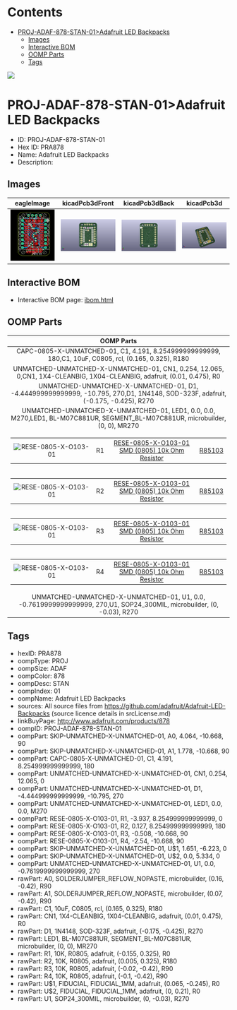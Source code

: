 



Contents
========

* [PROJ-ADAF-878-STAN-01>Adafruit LED Backpacks](#proj-adaf-878-stan-01adafruit-led-backpacks)
	* [Images](#images)
	* [Interactive BOM](#interactive-bom)
	* [OOMP Parts](#oomp-parts)
	* [Tags](#tags)
  
![][im]
# PROJ-ADAF-878-STAN-01>Adafruit LED Backpacks

- ID: PROJ-ADAF-878-STAN-01
- Hex ID: PRA878
- Name: Adafruit LED Backpacks
- Description: 

## Images
  
  

|eagleImage|kicadPcb3dFront|kicadPcb3dBack|kicadPcb3d|
| :---: | :---: | :---: | :---: |
|[![eagleImage](eagleImage_140.png)](eagleImage_600.png)|[![kicadPcb3dFront](kicadPcb3dFront_140.png)](kicadPcb3dFront_600.png)|[![kicadPcb3dBack](kicadPcb3dBack_140.png)](kicadPcb3dBack_600.png)|[![kicadPcb3d](kicadPcb3d_140.png)](kicadPcb3d_600.png)|

## Interactive BOM

- Interactive BOM page: [ibom.html](kicad/bom/ibom.html)

## OOMP Parts
  

|OOMP Parts|
| :---: |
|CAPC-0805-X-UNMATCHED-01, C1, 4.191, 8.254999999999999, 180,C1, 10uF, C0805, rcl, (0.165, 0.325), R180|
|UNMATCHED-UNMATCHED-X-UNMATCHED-01, CN1, 0.254, 12.065, 0,CN1, 1X4-CLEANBIG, 1X04-CLEANBIG, adafruit, (0.01, 0.475), R0|
|UNMATCHED-UNMATCHED-X-UNMATCHED-01, D1, -4.444999999999999, -10.795, 270,D1, 1N4148, SOD-323F, adafruit, (-0.175, -0.425), R270|
|UNMATCHED-UNMATCHED-X-UNMATCHED-01, LED1, 0.0, 0.0, M270,LED1, BL-M07C881UR, SEGMENT_BL-M07C881UR, microbuilder, (0, 0), MR270|
|<table><tr><td>![RESE-0805-X-O103-01](https://raw.githubusercontent.com/oomlout/oomlout_OOMP_parts/main/RESE-0805-X-O103-01/image_140.jpg)</td><td> R1</td><td>[RESE-0805-X-O103-01<br>SMD (0805) 10k Ohm Resistor](https://github.com/oomlout/oomlout_OOMP_parts/tree/main/RESE-0805-X-O103-01/)</td><td>[R85103](https://github.com/oomlout/oomlout_OOMP_parts/tree/main/RESE-0805-X-O103-01/)</td></tr></table>|
|<table><tr><td>![RESE-0805-X-O103-01](https://raw.githubusercontent.com/oomlout/oomlout_OOMP_parts/main/RESE-0805-X-O103-01/image_140.jpg)</td><td> R2</td><td>[RESE-0805-X-O103-01<br>SMD (0805) 10k Ohm Resistor](https://github.com/oomlout/oomlout_OOMP_parts/tree/main/RESE-0805-X-O103-01/)</td><td>[R85103](https://github.com/oomlout/oomlout_OOMP_parts/tree/main/RESE-0805-X-O103-01/)</td></tr></table>|
|<table><tr><td>![RESE-0805-X-O103-01](https://raw.githubusercontent.com/oomlout/oomlout_OOMP_parts/main/RESE-0805-X-O103-01/image_140.jpg)</td><td> R3</td><td>[RESE-0805-X-O103-01<br>SMD (0805) 10k Ohm Resistor](https://github.com/oomlout/oomlout_OOMP_parts/tree/main/RESE-0805-X-O103-01/)</td><td>[R85103](https://github.com/oomlout/oomlout_OOMP_parts/tree/main/RESE-0805-X-O103-01/)</td></tr></table>|
|<table><tr><td>![RESE-0805-X-O103-01](https://raw.githubusercontent.com/oomlout/oomlout_OOMP_parts/main/RESE-0805-X-O103-01/image_140.jpg)</td><td> R4</td><td>[RESE-0805-X-O103-01<br>SMD (0805) 10k Ohm Resistor](https://github.com/oomlout/oomlout_OOMP_parts/tree/main/RESE-0805-X-O103-01/)</td><td>[R85103](https://github.com/oomlout/oomlout_OOMP_parts/tree/main/RESE-0805-X-O103-01/)</td></tr></table>|
|UNMATCHED-UNMATCHED-X-UNMATCHED-01, U1, 0.0, -0.7619999999999999, 270,U1, SOP24_300MIL, microbuilder, (0, -0.03), R270|

## Tags

- hexID: PRA878
- oompType: PROJ
- oompSize: ADAF
- oompColor: 878
- oompDesc: STAN
- oompIndex: 01
- oompName: Adafruit LED Backpacks
- sources: All source files from https://github.com/adafruit/Adafruit-LED-Backpacks (source licence details in srcLicense.md)
- linkBuyPage: http://www.adafruit.com/products/878
- oompID: PROJ-ADAF-878-STAN-01
- oompPart: SKIP-UNMATCHED-X-UNMATCHED-01, A0, 4.064, -10.668, 90
- oompPart: SKIP-UNMATCHED-X-UNMATCHED-01, A1, 1.778, -10.668, 90
- oompPart: CAPC-0805-X-UNMATCHED-01, C1, 4.191, 8.254999999999999, 180
- oompPart: UNMATCHED-UNMATCHED-X-UNMATCHED-01, CN1, 0.254, 12.065, 0
- oompPart: UNMATCHED-UNMATCHED-X-UNMATCHED-01, D1, -4.444999999999999, -10.795, 270
- oompPart: UNMATCHED-UNMATCHED-X-UNMATCHED-01, LED1, 0.0, 0.0, M270
- oompPart: RESE-0805-X-O103-01, R1, -3.937, 8.254999999999999, 0
- oompPart: RESE-0805-X-O103-01, R2, 0.127, 8.254999999999999, 180
- oompPart: RESE-0805-X-O103-01, R3, -0.508, -10.668, 90
- oompPart: RESE-0805-X-O103-01, R4, -2.54, -10.668, 90
- oompPart: SKIP-UNMATCHED-X-UNMATCHED-01, U$1, 1.651, -6.223, 0
- oompPart: SKIP-UNMATCHED-X-UNMATCHED-01, U$2, 0.0, 5.334, 0
- oompPart: UNMATCHED-UNMATCHED-X-UNMATCHED-01, U1, 0.0, -0.7619999999999999, 270
- rawPart: A0, SOLDERJUMPER_REFLOW_NOPASTE, microbuilder, (0.16, -0.42), R90
- rawPart: A1, SOLDERJUMPER_REFLOW_NOPASTE, microbuilder, (0.07, -0.42), R90
- rawPart: C1, 10uF, C0805, rcl, (0.165, 0.325), R180
- rawPart: CN1, 1X4-CLEANBIG, 1X04-CLEANBIG, adafruit, (0.01, 0.475), R0
- rawPart: D1, 1N4148, SOD-323F, adafruit, (-0.175, -0.425), R270
- rawPart: LED1, BL-M07C881UR, SEGMENT_BL-M07C881UR, microbuilder, (0, 0), MR270
- rawPart: R1, 10K, R0805, adafruit, (-0.155, 0.325), R0
- rawPart: R2, 10K, R0805, adafruit, (0.005, 0.325), R180
- rawPart: R3, 10K, R0805, adafruit, (-0.02, -0.42), R90
- rawPart: R4, 10K, R0805, adafruit, (-0.1, -0.42), R90
- rawPart: U$1, FIDUCIAL, FIDUCIAL_1MM, adafruit, (0.065, -0.245), R0
- rawPart: U$2, FIDUCIAL, FIDUCIAL_1MM, adafruit, (0, 0.21), R0
- rawPart: U1, SOP24_300MIL, microbuilder, (0, -0.03), R270



[im]: kicadPcb3d_450.png

